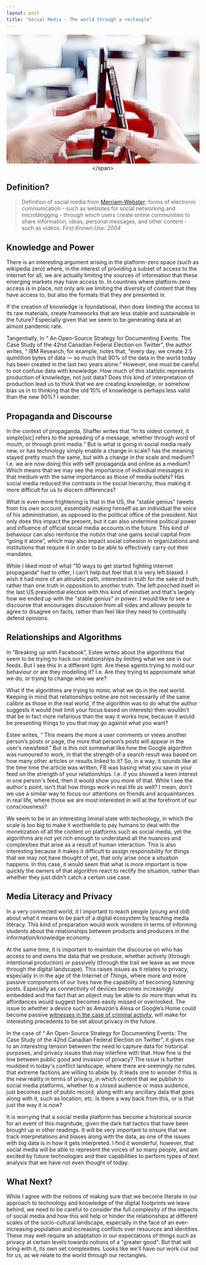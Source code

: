 ```yaml
---
layout: post
title: "Social Media - The world through a rectangle"
---
```

<span style="display:block;text-align:center">![ Image stylyized to look pixelated of two hands holding up smart phone up to each other so that the screens are toucing.](/images/phones-interacting.jpg "Credit:https://pxhere.com/en/photo/1086926")</span>

## Definition?

> Definition of social media from [Merriam-Webster](https://www.merriam-webster.com/dictionary/social%20media): forms of electronic communication - such as websites for social networking and microblogging - through which users create online communities to share information, ideas, personal messages, and other content - such as videos.
> _First Known Use: 2004_

## Knowledge and Power

There is an interesting argument arising in the platform-zero space (such as wikipedia zero) where, in the interest of providing a subset of access to the internet for all, we are actually limiting the sources of information that these emerging markets may have access to. In countries where platform-zero access is in place, not only are we limiting the diversity of content that they have access to, but also the formats that they are presented in.
  
If the creation of knowledge is foundational, then does limiting the access to its raw materials, create frameworks that are less stable and sustainable in the future? Especially given that we seem to be generating data at an almost pandemic rate.
  
Tangentially, In “ An Open-Source Strategy for Documenting Events: The Case Study of the 42nd Canadian Federal Election on Twitter”, the author writes, “ IBM Research, for example, notes that, “every day, we create 2.5 quintillion bytes of data — so much that 90% of the data in the world today has been created in the last two years alone.” However, one must be careful to not confuse data with knowledge. How much of this statistic represents production of knowledge, not just data? Does this kind of interpretation of production lead us to think that we are creating knowledge, or somehow bias us in to thinking that the old 10% of knowledge is perhaps less valid than the new 90%? I wonder.

## Propaganda and Discourse

In the context of propaganda, Shaffer writes that “In its oldest context, it simple[sic] refers to the spreading of a message, whether through word of mouth, or through print media.“ But is what is going in social media really new, or has technology simply enable a change in scale? has the meaning stayed pretty much the same, but with a change in the scale and medium? I.e. we are now doing this with self propaganda and online as a medium? Which means that we may see the importance of individual messages in that medium with the same importance as those of media outlets? Has social media reduced the contrasts in the social hierarchy, thus making it more difficult for us to discern differences?
  
What is even more frightening is that in the US, the "stable genius" tweets from his own account, essentially making himself as an individual the voice of his administration, as opposed to the political office of the president. Not only does this impact the present, but it can also undermine political power and influence of official social media accounts in the future. This kind of behaviour can also reinforce the notion that one gains social capital from “going it alone”, which may also impact social cohesion in organizations and institutions that require it in order to be able to effectively carry out their mandates.
  
While I liked most of what “10 ways to get started fighting internet propaganda“ had to offer, I can't help but feel that it is very left biased. I wish it had more of an altruistic path, interested in truth for the sake of truth, rather than one truth in opposition to another truth. The left pooched itself in the last US presidential election with this kind of mindset and that's largely how we ended up with the "stable genius" in power. I would like to see a discourse that encourages discussion from all sides and allows people to agree to disagree on facts, rather than feel like they need to continually defend opinions.

## Relationships and Algorithms

In “Breaking up with Facebook”, Estee writes about the algorithms that seem to be trying to hack our relationships by limiting what we see in our feeds. But I see this in a different light. Are these agents trying to mold our behaviour or are they modelling it? I.e. Are they trying to approximate what we do, or trying to change who we are?
  
What if the algorithms are trying to mimic what we do in the real world. Keeping in mind that relationships online are not necessarily of the same calibre as those in the real world, if the algorithm was to do what the author suggests it would (not limit your focus based on interests) then wouldn't that be in fact more nefarious than the way it works now, because it would be presenting things to you that may go against what you want?
  
Estee writes, “ This means the more a user comments or views another person’s posts or page, the more that person’s posts will appear in the user’s newsfeed.” But is this not somewhat like how the Google algorithm was rumoured to work, in that the strength of a search result was based on how many other articles or results linked to it? So, in a way, it sounds like at the time time the article was written, FB was basing what you saw in your feed on the strength of your relationships. I.e. if you showed a keen interest in one person's feed, then it would show you more of that. While I see the author's point, isn't that how things work in real life as well? I mean, don't we use a similar way to focus our attentions on friends and acquaintances in real life, where those we are most interested in will at the forefront of our consciousness?
  
We seem to be in an interesting liminal state with technology, in which the scale is too big to make it worthwhile to pay humans to deal with the monetization of all the content on platforms such as social media, yet the algorithms are not yet rich enough to understand all the nuances and complexities that arise as a result of human interaction. This is also interesting because it makes it difficult to assign responsibility for things that we may not have thought of yet, that only arise once a situation happens. In this case, it would seem that what is more important is how quickly the owners of that algorithm react to rectify the situation, rather than whether they just didn't catch a certain use case.

## Media Literacy and Privacy

In a very connected world, it I important to teach people (young and old) about what it means to be part of a digital ecosystem by teaching media literacy. This kind of preparation would work wonders in terms of informing students about the relationships between products and producers in the information/knowledge economy.
  
At the same time, it is important to maintain the discourse on who has access to and owns the data that we produce, whether actively (through intentional production) or passively (through the trail we leave as we move through the digital landscape). This raises issues as it relates to privacy, especially in in the age of the Internet of Things, where more and more passive components of our lives have the capability of becoming listening posts. Especially as connectivity of devices becomes increasingly embedded and the fact that an object may be able to do more than what its affordances would suggest becomes easily missed or overlooked. The issue to whether a device such as Amazon’s Alexa or Google’s Home could become passive [witnesses in the case of criminal activity]( bloomberg.com/news/articles/2016-12-28/alexa-a-witness-to-murder-prosecutors-seek-amazon-echo-data), will make for interesting precedents to be set about privacy in the future.
  
In the case of “ An Open-Source Strategy for Documenting Events: The Case Study of the 42nd Canadian Federal Election on Twitter”, it gives rise to an interesting tension between the need to capture data for historical purposes, and privacy issues that may interfere with that. How fine is the line between public good and invasion of privacy? The issue is further muddied in today's conflict landscape, where there are seemingly no rules that extreme factions are willing to abide by. It leads one to wonder if this is the new reality in terms of privacy, in which content that we publish to social media platforms, whether to a closed audience or mass audience, just becomes part of public record, along with any ancillary data that goes along with it, such as location, etc. Is there a way back from this, or is that just the way it is now?
  
It is worrying that a social media platform has become a historical source for an event of this magnitude, given the dark hat tactics that have been brought up in other readings. It will be very important to ensure that we track interpretations and biases along with the data, as one of the issues with big data is in how it gets interpreted. I find it wonderful, however, that social media will be able to represent the voices of so many people, and am excited by future technologies and their capabilities to perform types of text analysis that we have not even thought of today.

## What Next?

While I agree with the notions of making sure that we become literate in our approach to technology and knowledge of the digital footprints we leave behind, we need to be careful to consider the full complexity of the impacts of social media and how this will help or hinder the relationships at different scales of the socio-cultural landscape, especially in the face of an ever-increasing population and increasing conflicts over resources and identities. These may well require an adaptation in our expectations of things such as privacy at certain levels towards notions of a "greater good". But that will bring with it, its own set complexities. Looks like we'll have our work cut out for us, as we relate to the world through our rectangles.

